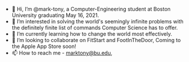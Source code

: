 - 👋 Hi, I’m @mark-tony, a Computer-Engineering student at Boston University graduating May 16, 2021.
- 👀 I’m interested in solving the world's seemingly infinite problems with the definitely finite list of commands Computer Science has to offer.
- 🌱 I’m currently learning how to change the world most effectively.
- 💞️ I’m looking to collaborate on FitStart and FootInTheDoor, Coming to the Apple App Store soon!
- 📫 How to reach me - marktony@bu.edu, 

<!---
mark-tony/mark-tony is a ✨ special ✨ repository because its `README.md` (this file) appears on your GitHub profile.
You can click the Preview link to take a look at your changes.
--->
